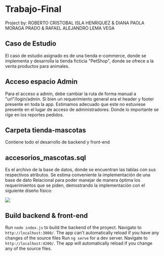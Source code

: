 # Trabajo-Final
Project by: ROBERTO CRISTOBAL ISLA HENRIQUEZ & DIANA PAOLA MORAGA PRADO & RAFAEL ALEJANDRO LEMA VEGA

## Caso de Estudio
  El caso de estudio asignado es de una tienda e-commerce, donde se implementa y desarrolla la tienda ficticia "PetShop", donde se ofrece a la venta productos para animales.
  
## Acceso espacio Admin
  Para el acceso a admin, debe cambiar la ruta de forma manual a "url"/login/admin.
  Si bien un requerimiento general era el header y footer presente en toda la app. Estimamos adecuado que este no estuviese presente en el lugar de acceso de administradores. Donde lo importante se rige en los reportes pedidos.

## Carpeta tienda-mascotas
  Contiene todo el desarrollo de backend y front-end 

## accesorios_mascotas.sql
  Es el archivo de la base de datos, donde se encuentran las tablas con sus respectivos atributos. 
  Se estima conveniente la implementación de una base de dato Relacional para poder manejar de manera óptima los requerimientos que se piden, demostrando la implementación con el siguiente diseño físico: 
  
  ![](https://i.imgur.com/8m9VtwL.png)

## Build backend & front-end

Run `node index.js` to build the backend of the proyect. Navigato to `http://localhost:3000/`. The app can't automatically reload if you have any changes of the source files
Run `ng serve` for a dev server. Navigate to `http://localhost:4200/`. The app will automatically reload if you change any of the source files.
